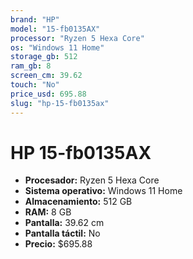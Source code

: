 ```yaml
---
brand: "HP"
model: "15-fb0135AX"
processor: "Ryzen 5 Hexa Core"
os: "Windows 11 Home"
storage_gb: 512
ram_gb: 8
screen_cm: 39.62
touch: "No"
price_usd: 695.88
slug: "hp-15-fb0135ax"
---
```


# HP 15-fb0135AX

- **Procesador:** Ryzen 5 Hexa Core
- **Sistema operativo:** Windows 11 Home
- **Almacenamiento:** 512 GB
- **RAM:** 8 GB
- **Pantalla:** 39.62 cm
- **Pantalla táctil:** No
- **Precio:** $695.88

